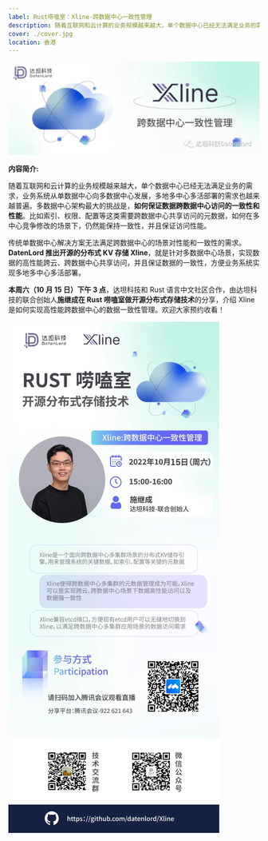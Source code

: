 ```yaml
---
label: Rust唠嗑室：Xline-跨数据中心一致性管理
description: 随着互联网和云计算的业务规模越来越大，单个数据中心已经无法满足业务的需求，业务系统从单数据中心向多数据中心发展，多地多中心多活部署的需求也越来越普遍。多数据中心架构最大的挑战是，如何保证数据跨数据中心访问的一致性和性能。比如索引、权限、配置等这类需要跨数据中心共享访问的元数据，如何在多中心竞争修改的场景下，仍然能保持一致性，并且保证访问性能。
cover: ./cover.jpg
location: 香港
---
```


![图片](./cover.jpg)

**内容简介:**

随着互联网和云计算的业务规模越来越大，单个数据中心已经无法满足业务的需求，业务系统从单数据中心向多数据中心发展，多地多中心多活部署的需求也越来越普遍。多数据中心架构最大的挑战是，**如何保证数据跨数据中心访问的一致性和性能**。比如索引、权限、配置等这类需要跨数据中心共享访问的元数据，如何在多中心竞争修改的场景下，仍然能保持一致性，并且保证访问性能。

传统单数据中心解决方案无法满足跨数据中心的场景对性能和一致性的需求。**DatenLord 推出开源的分布式 KV 存储 Xline**，就是针对多数据中心场景，实现数据的高性能跨云、跨数据中心共享访问，并且保证数据的一致性，方便业务系统实现多地多中心多活部署。

**本周六（10 月 15 日）下午 3 点**，达坦科技和 Rust 语言中文社区合作，由达坦科技的联合创始人**施继成在 Rust 唠嗑室做开源分布式存储技术**的分享，介绍 Xline 是如何实现高性能跨数据中心的数据一致性管理。欢迎大家预约收看！

![图片](./image1.jpg)
